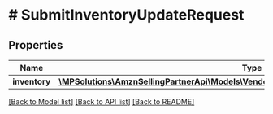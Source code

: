 # # SubmitInventoryUpdateRequest

## Properties

Name | Type | Description | Notes
------------ | ------------- | ------------- | -------------
**inventory** | [**\MPSolutions\AmznSellingPartnerApi\Models\VendorDirectFulfillmentInventory\InventoryUpdate**](InventoryUpdate.md) |  | [optional]

[[Back to Model list]](../../README.md#models) [[Back to API list]](../../README.md#endpoints) [[Back to README]](../../README.md)
